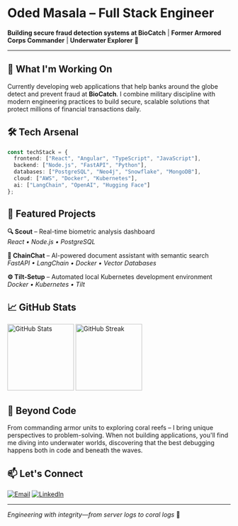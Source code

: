 # Oded Masala – Full Stack Engineer

**Building secure fraud detection systems at BioCatch** | **Former Armored Corps Commander** | **Underwater Explorer** 🤿

---

## 🎯 What I'm Working On

Currently developing web applications that help banks around the globe detect and prevent fraud at **BioCatch**. I combine military discipline with modern engineering practices to build secure, scalable solutions that protect millions of financial transactions daily.

## 🛠️ Tech Arsenal

```typescript
const techStack = {
  frontend: ["React", "Angular", "TypeScript", "JavaScript"],
  backend: ["Node.js", "FastAPI", "Python"],
  databases: ["PostgreSQL", "Neo4j", "Snowflake", "MongoDB"],
  cloud: ["AWS", "Docker", "Kubernetes"],
  ai: ["LangChain", "OpenAI", "Hugging Face"]
};
```

## 🚀 Featured Projects

**🔍 Scout** – Real-time biometric analysis dashboard  
*React • Node.js • PostgreSQL*

**💬 ChainChat** – AI-powered document assistant with semantic search  
*FastAPI • LangChain • Docker • Vector Databases*

**⚙️ Tilt-Setup** – Automated local Kubernetes development environment  
*Docker • Kubernetes • Tilt*

## 📈 GitHub Stats

<img src="https://github-readme-stats.vercel.app/api?username=odedmasala&show_icons=true&theme=dark&hide_border=true" alt="GitHub Stats" height="150"/>
<img src="https://github-readme-streak-stats.herokuapp.com/?user=odedmasala&theme=dark&hide_border=true" alt="GitHub Streak" height="150"/>

## 🌊 Beyond Code

From commanding armor units to exploring coral reefs – I bring unique perspectives to problem-solving. When not building applications, you'll find me diving into underwater worlds, discovering that the best debugging happens both in code and beneath the waves.

## 📫 Let's Connect

[![Email](https://img.shields.io/badge/Email-D14836?style=for-the-badge&logo=gmail&logoColor=white)](mailto:odedmasala2009@gmail.com)
[![LinkedIn](https://img.shields.io/badge/LinkedIn-0077B5?style=for-the-badge&logo=linkedin&logoColor=white)](https://www.linkedin.com/in/oded-masala/)

---

*Engineering with integrity—from server logs to coral logs* 🚀
